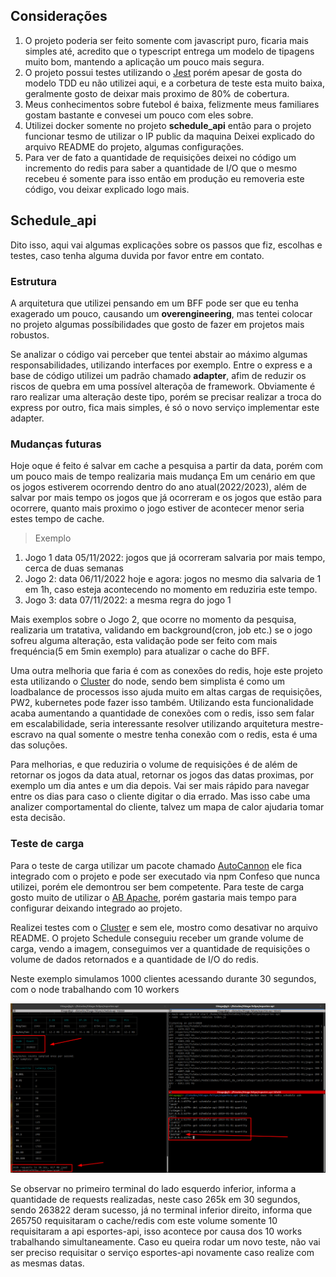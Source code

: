## Considerações

1. O projeto poderia ser feito somente com javascript puro, ficaria mais simples até, acredito que o typescript entrega um
   modelo de tipagens muito bom, mantendo a aplicação um pouco mais segura.
2. O projeto possui testes utilizando o [Jest](https://jestjs.io/pt-BR/docs/getting-started) porém apesar de gosta do modelo
   TDD eu não utilizei aqui, e a corbetura de teste esta muito baixa, geralmente gosto de deixar mais proximo de 80% de cobertura.
3. Meus conhecimentos sobre futebol é baixa, felizmente meus familiares gostam bastante e convesei um pouco com eles sobre.
4. Utilizei docker somente no projeto **schedule_api** então para o projeto funcionar tesmo de utilizar o IP public da maquina
   Deixei explicado do arquivo README do projeto, algumas configurações.
5. Para ver de fato a quantidade de requisições deixei no código um incremento do redis para saber a quantidade de I/O que o mesmo recebeu
   é somente para isso então em produção eu removeria este código, vou deixar explicado logo mais.

## Schedule_api

Dito isso, aqui vai algumas explicações sobre os passos que fiz, escolhas e testes, caso tenha alguma duvida por favor entre em contato.

### Estrutura

A arquitetura que utilizei pensando em um BFF pode ser que eu tenha exagerado um pouco, causando um **overengineering**, mas tentei colocar no projeto
algumas possíbilidades que gosto de fazer em projetos mais robustos.

Se analizar o código vai perceber que tentei abstair ao máximo algumas responsabilidades, utilizando interfaces por exemplo.
Entre o express e a base de código utilizei um padrão chamado **adapter**, afim de reduzir os riscos de quebra em uma possível alteraçõa de framework.
Obviamente é raro realizar uma alteração deste tipo, porém se precisar realizar a troca do express por outro, fica mais simples, é só o novo serviço implementar este adapter.

### Mudanças futuras

Hoje oque é feito é salvar em cache a pesquisa a partir da data, porém com um pouco mais de tempo realizaria mais mudança
Em um cenário em que os jogos estiverem ocorrendo dentro do ano atual(2022/2023), além de salvar por mais tempo os jogos que já ocorreram
e os jogos que estão para ocorrere, quanto mais proximo o jogo estiver de acontecer menor seria estes tempo de cache.

> Exemplo

1. Jogo 1 data 05/11/2022: jogos que já ocorreram salvaria por mais tempo, cerca de duas semanas
2. Jogo 2: data 06/11/2022 hoje e agora: jogos no mesmo dia salvaria de 1 em 1h, caso esteja acontecendo no momento em reduziria este tempo.
3. Jogo 3: data 07/11/2022: a mesma regra do jogo 1

Mais exemplos sobre o Jogo 2, que ocorre no momento da pesquisa, realizaria um tratativa, validando em background(cron, job etc.) se o jogo sofreu alguma alteração,
esta validação pode ser feito com mais frequéncia(5 em 5min exemplo) para atualizar o cache do BFF.

Uma outra melhoria que faria é com as conexões do redis, hoje este projeto esta utilizando o [Cluster](https://nodejs.org/api/cluster.html) do node, sendo bem simplista é como um loadbalance de processos
isso ajuda muito em altas cargas de requisições, PW2, kubernetes pode fazer isso também.
Utilizando esta funcionalidade acaba aumentando a quantidade de conexões com o redis, isso sem falar em escalabilidade, seria interessante resolver utilizando arquitetura mestre-escravo
na qual somente o mestre tenha conexão com o redis, esta é uma das soluções.

Para melhorias, e que reduziria o volume de requisições é de além de retornar os jogos da data atual, retornar os jogos das datas proximas, por exemplo um dia antes e um dia depois.
Vai ser mais rápido para navegar entre os dias para caso o cliente digitar o dia errado.
Mas isso cabe uma analizer comportamental do cliente, talvez um mapa de calor ajudaria tomar esta decisão.

### Teste de carga

Para o teste de carga utilizar um pacote chamado [AutoCannon](https://www.npmjs.com/package/autocannon) ele fica integrado com o projeto e pode ser executado via npm
Confeso que nunca utilizei, porém ele demontrou ser bem competente.
Para teste de carga gosto muito de utilizar o [AB Apache](https://httpd.apache.org/docs/2.4/programs/ab.html), porém gastaria mais tempo para configurar deixando integrado ao projeto.

Realizei testes com o [Cluster](https://nodejs.org/api/cluster.html) e sem ele, mostro como desativar no arquivo README.
O projeto Schedule conseguiu receber um grande volume de carga, vendo a imagem, conseguimos ver a quantidade de requisições o volume de dados retornados e a quantidade de I/O do redis.

Neste exemplo simulamos 1000 clientes acessando durante 30 segundos, com o node trabalhando com 10 workers

![schedule carga](schedule_carga.png?raw=true)

Se observar no primeiro terminal do lado esquerdo inferior, informa a quantidade de requests realizadas, neste caso 265k em 30 segundos, sendo 263822 deram sucesso, já no terminal inferior direito, informa que 265750 requisitaram o cache/redis
com este volume somente 10 requisitaram a api esportes-api, isso acontece por causa dos 10 works trabalhando simultaneamente.
Caso eu queira rodar um novo teste, não vai ser preciso requisitar o serviço esportes-api novamente caso realize com as mesmas datas.

